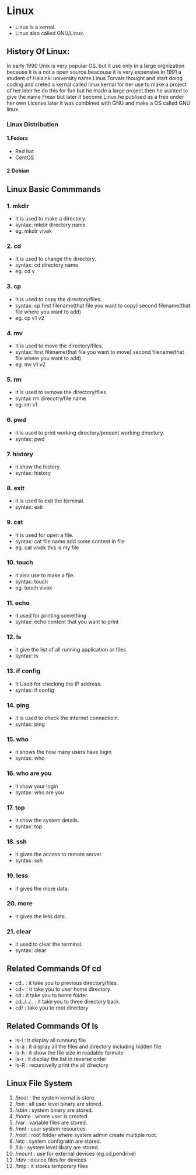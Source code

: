 # Linux
- Linux is a kernal.
- Linux also called GNU/Linux.
## History Of Linux:
In early 1990 Unix is very popular OS. but it use only in a large orgnization because it is a not a open source.beacouse it is very expensive.In 1991 a student of Helsinki university name Linus Torvals thought and start doing coding and creted a kernal called linux kernal for her use to make a project of her.later he do this for fun but he made a large project.then he wanted to give the name Freax but later it become Linux.he publised as a free under her own License.later it was combined with GNU and make a OS called GNU linux.   
### Linux Distribution
#### 1.Fedora
- Red hat
- CentOS
#### 2.Debian
## Linux Basic Commmands 
### 1. mkdir 
- It is used to make a directory.
- syntax: mkdir directory name
- eg. mkdir vivek
### 2. cd 
- It is used to change the directory.
- syntax: cd directory name
- eg. cd v
### 3. cp 
- It is used to copy the directory/files.
- syntax: cp  first filename(that file you want to copy)  second filename(that file where you want to add)
- eg. cp v1 v2
### 4. mv
- It is used to move the directory/files.
- syntax: first filename(that file you want to move)  second filename(that file where you want to add)
- eg. mv v1 v2
### 5. rm 
- it is used to remove the directory/files.
- syntax rm direcotry/file name
- eg. rm v1
### 6. pwd 
- it is used to print working directory/present working directory.
- syntax: pwd
### 7. history 
- it show the history.
- syntax: history
### 8. exit 
- it is used to exit the terminal.
- syntax: exit
### 9. cat 
- It is used for open a file.
- syntax: cat file name add some content in file
- eg. cat vivek this is my file
### 10. touch 
- it also use to make a file.
- syntax: touch
- eg. touch vivek
### 11. echo
- it used for printing something 
- syntax: echo content that you want to print
### 12. ls 
- it give the list of all running application or files
- syntax: ls
### 13. if config 
- It Used for checking the IP address.
- syntax: if config
### 14. ping 
- it is used to check the internet connectioin. 
- syntax: ping 
### 15. who 
- it shows the how many users have login
- syntax: who
### 16. who are you 
- it show your login
- syntax: who are you
### 17. top 
- it show the system details.
- syntax: top
### 18. ssh 
- it gives the access to remote server.
- syntax: ssh
### 19. less 
- it gives the more data.
### 20. more 
- it gives the less data.
### 21. clear 
- it used to clear the terminal.
- syntax: clear
## Related Commands Of cd
- cd.. : it take you to previous directory/files.
- cd~ : it take you to user home directory.
- cd : it take you to home folder.
- cd../../.. : it take you to three directory back.
- cd/ : take you to root directory 
## Related Commands Of ls
- ls-l : it display all runnung file.
- ls-a : it display all the files and directory including hidden file
- ls-h : it show the file size in readable formate
- ls-r : it display the list in reverse order
- ls-R : recursivelly print the all directory

## Linux File System
1. /boot : the system kernal is store.
2. /bin : all user level binary are stored.
3. /sbin : system binary are stored. 
4. /home : where user is created.
5. /var : variable files are stored.
6. /mnt : user system resources. 
7. /root : root folder where system admin create multiple root.
8. /etc : system configratin are stored.
9. /lib : system level libary are stored.
10. /mount : use for external devices (eg.cd,pendrive)
11. /dev : device files for devices
12. /tmp : it stores temporary files

